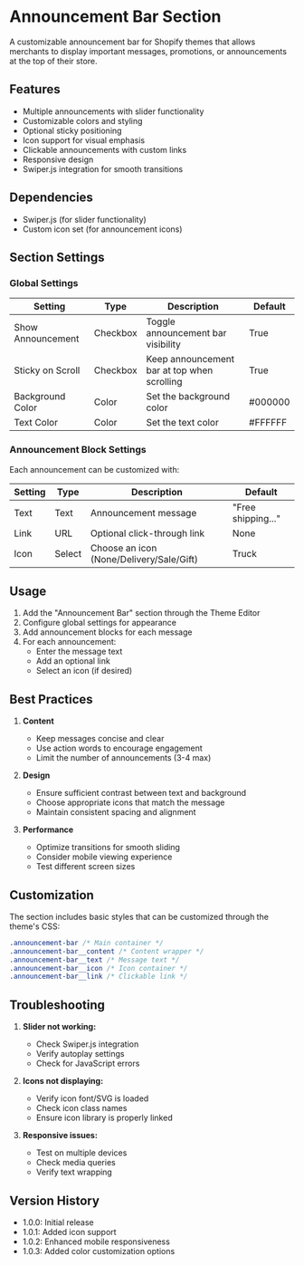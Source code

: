 # Announcement Bar Section

A customizable announcement bar for Shopify themes that allows merchants to display important messages, promotions, or announcements at the top of their store.

## Features

- Multiple announcements with slider functionality
- Customizable colors and styling
- Optional sticky positioning
- Icon support for visual emphasis
- Clickable announcements with custom links
- Responsive design
- Swiper.js integration for smooth transitions

## Dependencies

- Swiper.js (for slider functionality)
- Custom icon set (for announcement icons)

## Section Settings

### Global Settings

| Setting | Type | Description | Default |
|---------|------|-------------|---------|
| Show Announcement | Checkbox | Toggle announcement bar visibility | True |
| Sticky on Scroll | Checkbox | Keep announcement bar at top when scrolling | True |
| Background Color | Color | Set the background color | #000000 |
| Text Color | Color | Set the text color | #FFFFFF |

### Announcement Block Settings

Each announcement can be customized with:

| Setting | Type | Description | Default |
|---------|------|-------------|---------|
| Text | Text | Announcement message | "Free shipping..." |
| Link | URL | Optional click-through link | None |
| Icon | Select | Choose an icon (None/Delivery/Sale/Gift) | Truck |

## Usage

1. Add the "Announcement Bar" section through the Theme Editor
2. Configure global settings for appearance
3. Add announcement blocks for each message
4. For each announcement:
   - Enter the message text
   - Add an optional link
   - Select an icon (if desired)

## Best Practices

1. **Content**
   - Keep messages concise and clear
   - Use action words to encourage engagement
   - Limit the number of announcements (3-4 max)

2. **Design**
   - Ensure sufficient contrast between text and background
   - Choose appropriate icons that match the message
   - Maintain consistent spacing and alignment

3. **Performance**
   - Optimize transitions for smooth sliding
   - Consider mobile viewing experience
   - Test different screen sizes

## Customization

The section includes basic styles that can be customized through the theme's CSS:

```css
.announcement-bar /* Main container */
.announcement-bar__content /* Content wrapper */
.announcement-bar__text /* Message text */
.announcement-bar__icon /* Icon container */
.announcement-bar__link /* Clickable link */
```

## Troubleshooting

1. **Slider not working:**
   - Check Swiper.js integration
   - Verify autoplay settings
   - Check for JavaScript errors

2. **Icons not displaying:**
   - Verify icon font/SVG is loaded
   - Check icon class names
   - Ensure icon library is properly linked

3. **Responsive issues:**
   - Test on multiple devices
   - Check media queries
   - Verify text wrapping

## Version History

- 1.0.0: Initial release
- 1.0.1: Added icon support
- 1.0.2: Enhanced mobile responsiveness
- 1.0.3: Added color customization options 